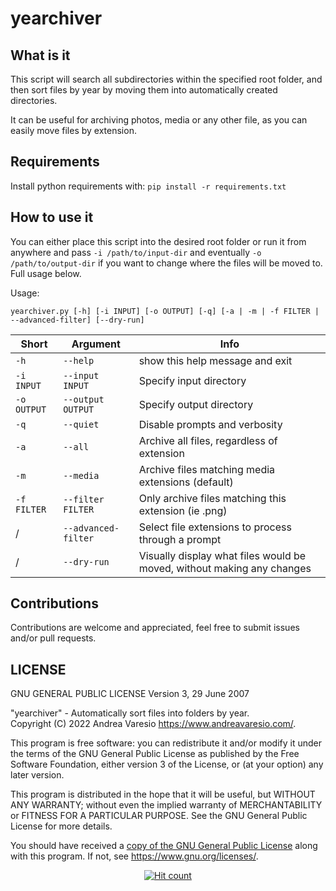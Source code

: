# yearchiver

## What is it
This script will search all subdirectories within the specified root folder, and then sort files by year by moving them into automatically created directories.

It can be useful for archiving photos, media or any other file, as you can easily move files by extension.

## Requirements
Install python requirements with: `pip install -r requirements.txt`

## How to use it
You can either place this script into the desired root folder or run it from anywhere and pass `-i /path/to/input-dir` and eventually `-o /path/to/output-dir` if you want to change where the files will be moved to. Full usage below.

Usage:
```
yearchiver.py [-h] [-i INPUT] [-o OUTPUT] [-q] [-a | -m | -f FILTER | --advanced-filter] [--dry-run]
```

Short | Argument | Info
---|---|---
`-h` | `--help` | show this help message and exit
`-i INPUT` | `--input INPUT` | Specify input directory
`-o OUTPUT` | `--output OUTPUT` | Specify output directory
`-q` | `--quiet` | Disable prompts and verbosity
`-a` | `--all` | Archive all files, regardless of extension
`-m` | `--media` | Archive files matching media extensions (default)
`-f FILTER` | `--filter FILTER` | Only archive files matching this extension (ie .png)
/ | `--advanced-filter` | Select file extensions to process through a prompt
/ | `--dry-run` | Visually display what files would be moved, without making any changes


## Contributions
Contributions are welcome and appreciated, feel free to submit issues and/or pull requests.

## LICENSE

GNU GENERAL PUBLIC LICENSE
Version 3, 29 June 2007

"yearchiver" - Automatically sort files into folders by year.<br />
Copyright (C) 2022 Andrea Varesio <https://www.andreavaresio.com/>.

This program is free software: you can redistribute it and/or modify
it under the terms of the GNU General Public License as published by
the Free Software Foundation, either version 3 of the License, or
(at your option) any later version.

This program is distributed in the hope that it will be useful,
but WITHOUT ANY WARRANTY; without even the implied warranty of
MERCHANTABILITY or FITNESS FOR A PARTICULAR PURPOSE.  See the
GNU General Public License for more details.

You should have received a [copy of the GNU General Public License](https://github.com/andrea-varesio/yearchiver/blob/main/LICENSE)
along with this program.  If not, see <https://www.gnu.org/licenses/>.

<div align="center">
<a href="https://github.com/andrea-varesio/yearchiver/">
  <img src="http://hits.dwyl.com/andrea-varesio/yearchiver.svg?style=flat-square" alt="Hit count" />
</a>
</div>

